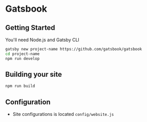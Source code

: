 # Gatsbook

## Getting Started

You'll need Node.js and Gatsby CLI

```bash
gatsby new project-name https://github.com/gatsbook/gatsbook
cd project-name
npm run develop
```

## Building your site

```bash
npm run build
```

## Configuration

- Site configurations is located  `config/website.js`
